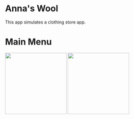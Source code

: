 # Anna's Wool
This app simulates a clothing store app. 

# Main Menu

<img src="images/" width=200>  <img src="images/" width=200> 
